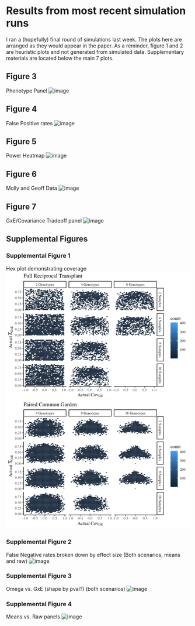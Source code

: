 # Results from most recent simulation runs 

I ran a (hopefully) final round of simulations last week. The plots here are arranged as they would appear in the paper. As a reminder, figure 1 and 2 are heuristic plots and not generated from simulated data. 
Supplementary materials are located below the main 7 plots.

## Figure 3
Phenotype Panel 
![image]()

## Figure 4
False Positive rates 
![image]()

## Figure 5
Power Heatmap
![image]()

## Figure 6
Molly and Geoff Data
![image]()

## Figure 7
 GxE/Covariance Tradeoff panel
![image]()

## Supplemental Figures 

### Supplemental Figure 1
Hex plot demonstrating coverage 
![image](https://github.com/RCN-ECS/CnGV/blob/master/results/Sim_12.15.20/12.21.Hex.ParameterCoverage.png)

### Supplemental Figure 2
False Negative rates broken down by effect size (Both scenarios, means and raw)
![image]()

### Supplemental Figure 3
Omega vs. GxE (shape by pval?) (both scenarios)
![image]()

### Supplemental Figure 4
Means vs. Raw panels
![image]()
